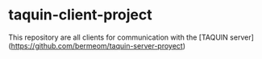 # taquin-client-project
This repository are all clients for communication with the [TAQUIN server] (https://github.com/bermeom/taquin-server-proyect)

